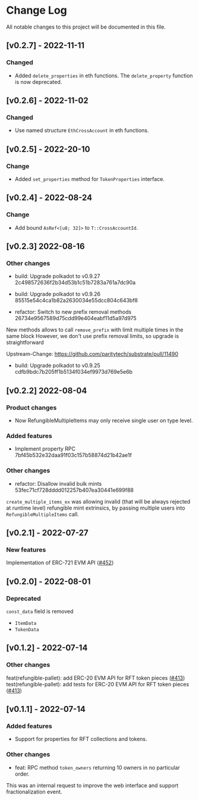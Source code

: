 # Change Log

All notable changes to this project will be documented in this file.

<!-- bureaucrate goes here -->

## [v0.2.7] - 2022-11-11

### Changed

- Added `delete_properties` in eth functions. The `delete_property` function is now deprecated.

## [v0.2.6] - 2022-11-02

### Changed

- Use named structure `EthCrossAccount` in eth functions.

## [v0.2.5] - 2022-20-10

### Change

- Added `set_properties` method for `TokenProperties` interface.

## [v0.2.4] - 2022-08-24

### Change

- Add bound `AsRef<[u8; 32]>` to `T::CrossAccountId`.

## [v0.2.3] 2022-08-16

### Other changes

- build: Upgrade polkadot to v0.9.27 2c498572636f2b34d53b1c51b7283a761a7dc90a

- build: Upgrade polkadot to v0.9.26 85515e54c4ca1b82a2630034e55dcc804c643bf8

- refactor: Switch to new prefix removal methods 26734e9567589d75cdd99e404eabf11d5a97d975

New methods allows to call `remove_prefix` with limit multiple times
in the same block
However, we don't use prefix removal limits, so upgrade is
straightforward

Upstream-Change: https://github.com/paritytech/substrate/pull/11490

- build: Upgrade polkadot to v0.9.25 cdfb9bdc7b205ff1b5134f034ef9973d769e5e6b

## [v0.2.2] 2022-08-04

### Product changes

- Now RefungibleMultipleItems may only receive single user on type level.

### Added features

- Implement property RPC 7bf45b532e32daa91f03c157b58874d21b42ae1f

### Other changes

- refactor: Disallow invalid bulk mints 53fec71cf728dddd012257b407ea30441e699f88

`create_multiple_items_ex` was allowing invalid (that will be always
rejected at runtime level) refungible mint extrinsics, by passing
multiple users into `RefungibleMultipleItems` call.

## [v0.2.1] - 2022-07-27

### New features

Implementation of ERC-721 EVM API ([#452](https://github.com/UniqueNetwork/unique-chain/pull/452))

## [v0.2.0] - 2022-08-01

### Deprecated

`const_data` field is removed

- `ItemData`
- `TokenData`

## [v0.1.2] - 2022-07-14

### Other changes

feat(refungible-pallet): add ERC-20 EVM API for RFT token pieces ([#413](https://github.com/UniqueNetwork/unique-chain/pull/413))
test(refungible-pallet): add tests for ERC-20 EVM API for RFT token pieces ([#413](https://github.com/UniqueNetwork/unique-chain/pull/413))

## [v0.1.1] - 2022-07-14

### Added features

- Support for properties for RFT collections and tokens.

### Other changes

- feat: RPC method `token_owners` returning 10 owners in no particular order.

This was an internal request to improve the web interface and support fractionalization event.
